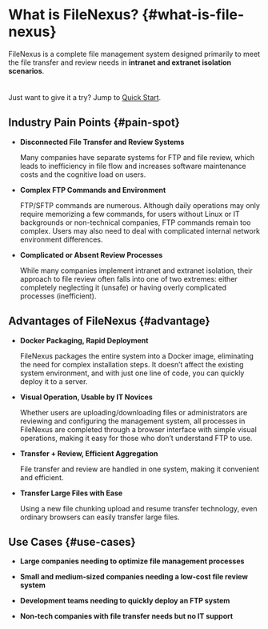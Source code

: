 # What is FileNexus? {#what-is-file-nexus}

FileNexus is a complete file management system designed primarily to meet the file transfer and review needs in **intranet and extranet isolation scenarios**.

<div class="tip custom-block" style="padding-top: 8px">

Just want to give it a try? Jump to [Quick Start](./getting-started).

</div>

## Industry Pain Points {#pain-spot}

- **Disconnected File Transfer and Review Systems**

  Many companies have separate systems for FTP and file review, which leads to inefficiency in file flow and increases software maintenance costs and the cognitive load on users.

- **Complex FTP Commands and Environment**

  FTP/SFTP commands are numerous. Although daily operations may only require memorizing a few commands, for users without Linux or IT backgrounds or non-technical companies, FTP commands remain too complex. Users may also need to deal with complicated internal network environment differences.

- **Complicated or Absent Review Processes**

  While many companies implement intranet and extranet isolation, their approach to file review often falls into one of two extremes: either completely neglecting it (unsafe) or having overly complicated processes (inefficient).

## Advantages of FileNexus {#advantage}

- **Docker Packaging, Rapid Deployment**

  FileNexus packages the entire system into a Docker image, eliminating the need for complex installation steps. It doesn’t affect the existing system environment, and with just one line of code, you can quickly deploy it to a server.

- **Visual Operation, Usable by IT Novices**

  Whether users are uploading/downloading files or administrators are reviewing and configuring the management system, all processes in FileNexus are completed through a browser interface with simple visual operations, making it easy for those who don’t understand FTP to use.

- **Transfer + Review, Efficient Aggregation**

  File transfer and review are handled in one system, making it convenient and efficient.

- **Transfer Large Files with Ease**

  Using a new file chunking upload and resume transfer technology, even ordinary browsers can easily transfer large files.

## Use Cases {#use-cases}

- **Large companies needing to optimize file management processes**

- **Small and medium-sized companies needing a low-cost file review system**

- **Development teams needing to quickly deploy an FTP system**

- **Non-tech companies with file transfer needs but no IT support**